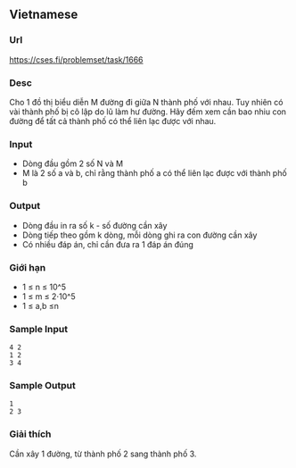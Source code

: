 ## Vietnamese

### Url
https://cses.fi/problemset/task/1666

### Desc
Cho 1 đồ thị biểu diễn M đường đi giữa N thành phố với nhau. Tuy nhiên có vài thành phố bị cô lập do lũ làm hư đường. Hãy đếm xem cần bao nhiu con đường để tất cả thành phố có thể liên lạc được với nhau.

### Input
- Dòng đầu gồm 2 số N và M
- M là 2 số a và b, chỉ rằng thành phố a có thể liên lạc được với thành phố b

### Output
- Dòng đầu in ra số k - số đường cần xây
- Dòng tiếp theo gồm k dòng, mỗi dòng ghi ra con đường cần xây
- Có nhiều đáp án, chỉ cần đưa ra 1 đáp án đúng

### Giới hạn
- 1 ≤ n ≤ 10^5
- 1 ≤ m ≤ 2⋅10^5
- 1 ≤ a,b ≤n

### Sample Input
```
4 2
1 2
3 4
```

### Sample Output
```
1
2 3
```

### Giải thích
Cần xây 1 đường, từ thành phố 2 sang thành phố 3.
